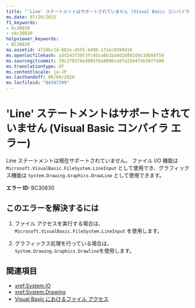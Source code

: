 ```yaml
---
title: "'Line' ステートメントはサポートされていません (Visual Basic コンパイラ エラー)"
ms.date: 07/20/2015
f1_keywords:
- bc30830
- vbc30830
helpviewer_keywords:
- BC30830
ms.assetid: 4734bc1d-882e-4555-b498-1f1ec0399d16
ms.openlocfilehash: a3d243f39f3fc45ca6b1ba0d26892d4c3db56f59
ms.sourcegitcommit: f8c270376ed905f6a8896ce0fe25b4f4b38ff498
ms.translationtype: HT
ms.contentlocale: ja-JP
ms.lasthandoff: 06/04/2020
ms.locfileid: "84397299"
---
```

# <a name="line-statements-are-no-longer-supported-visual-basic-compiler-error"></a>'Line' ステートメントはサポートされていません (Visual Basic コンパイラ エラー)
Line ステートメントは現在サポートされていません。 ファイル I/O 機能は `Microsoft.VisualBasic.FileSystem.LineInput` として使用でき、グラフィックス機能は `System.Drawing.Graphics.DrawLine` として使用できます。  
  
 **エラー ID:** BC30830  
  
## <a name="to-correct-this-error"></a>このエラーを解決するには  
  
1. ファイル アクセスを実行する場合は、`Microsoft.VisualBasic.FileSystem.LineInput` を使用します。  
  
2. グラフィックス処理を行っている場合は、 `System.Drawing.Graphics.Drawline`を使用します。  
  
## <a name="see-also"></a>関連項目

- <xref:System.IO>
- <xref:System.Drawing>
- [Visual Basic におけるファイル アクセス](../../developing-apps/programming/drives-directories-files/file-access.md)
